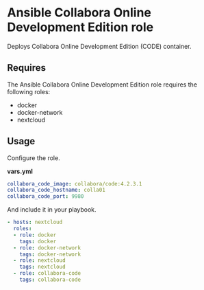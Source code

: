 # Ansible Collabora Online Development Edition role

Deploys Collabora Online Development Edition (CODE) container.

## Requires

The Ansible Collabora Online Development Edition role requires the following roles:

* docker
* docker-network
* nextcloud

## Usage

Configure the role.

**vars.yml**

```yml
collabora_code_image: collabora/code:4.2.3.1
collabora_code_hostname: colla01
collabora_code_port: 9980
```

And include it in your playbook.

```yml
- hosts: nextcloud
  roles:
  - role: docker
    tags: docker
  - role: docker-network
    tags: docker-network
  - role: nextcloud
    tags: nextcloud
  - role: collabora-code
    tags: collabora-code
```

